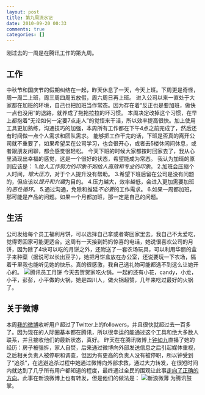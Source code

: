 ```yaml
---
layout: post
title: 第九周流水记
date: 2010-09-20 00:33
comments: true
categories: []
---
```

刚过去的一周是在腾讯工作的第九周。
<h2>工作</h2>
中秋节和国庆节的假期纠结在一起，昨天休息了一天，今天上班。下周更是奇怪，周一周二上班，周三周四周五放假，周六周日再上班。
进入公司以来一直处于大家都在加班的环境，自己也把加班当作常态。因为存在着“反正也是要加班，做快一点也没用”的退路，就养成了拖拖拉拉的坏习惯。
本周决定改掉这个习惯，在早上都抱着“无论如何一定要7点走人”的觉悟来干活，所以效率提高很快。加上使用工具更加熟练，沟通技巧的加强，本周所有工作都在下午4点之前完成了，然后还有时间做一点个人需求和团队需求。
能够把工作干完的话，下班是否真的离开公司就不重要了，如果希望呆在公司学习，也会很开心，或者去5楼休闲间休息，或者跟朋友闲聊，都会感觉很轻松。
今天下班的时候大家都按时回家去了，我从心里涌现出幸福的感觉，这是一个很好的状态，希望能成为常态。
我认为加班的原则应该是：
1.<em>给人工作努力的印象不如给人高效和专业的印象</em>。
2.加班会压缩个人时间，<em>增大压力</em>，对于个人提升没有帮助。
3.希望下班后留在公司是没有问题的，但应该以<em>提升和兴趣</em>为目的。
4.压力越大，效率越低，会进入更加需要加班的<em>恶性循环</em>。
5.通过沟通，免除和推延<em>不必要</em>的工作需求。
6.如果一周都加班，那可能是产品的问题。如果一个月都加班，那一定是自己的问题。
<h2>生活</h2>
公司发给每个员工福利月饼，可以选择自己拿或者寄回家里去。我自己不太爱吃，觉得寄回家可能更适合。这周有一天接到妈妈惊喜的电话，她说很喜欢公司的月饼，因为除了4块可以吃的月饼之外，还附送了一套农场玩具，可以利用华丽的盒子来种菜（据说可以长出豆子），她把月饼盒放在办公室，还说要玩一下农场，隔着千里我也能听见她的快乐。真的很感激，我自己选礼物可能都选不到这么让她开心的。
<img class="aligncenter size-full wp-image-260" title="腾讯员工月饼" src="http://yuguo.us/files/2010/09/2000.jpg" alt="腾讯员工月饼"   />
今天去贺贺家吃火锅，一起的还有小花，candy，小龙，小平，彭彭，小平做的火锅，她是四川人，做火锅超赞，几年来吃过最好的火锅了。
<h2>关于微博</h2>
本周<a href="http://t.qq.com/chandleryu">我的微博</a>收听用户超过了Twitter上的followers，并且很快就超过去一百多了。因为现在的人际圈基本都在腾讯，所以很幸运的能通过这个工具和绝大多数人联系，并且接收他们的最新状态，真好。
昨天在在腾讯微博上<a href="http://t.qq.com/zhongxiaojiu">钟如九</a>直播了她的经历：房子被强拆，家人自焚，后来通过微博向外部发送信息之后引起媒体重视，之后相关负责人被停职和调查，但因为有更高的负责人没有被停职，所以钟受到了“追杀”，在逃避追杀过程中她通过微博向外部求救，通过大力转发，在很短时间内就达到了几乎所有用户都知道的程度，最终通过全民的围观让此事<a href="http://view.news.qq.com/zt2010/yi/index.htm">走向了正确的方向</a>。此事在新浪微博上也有转发，但是他们的做法是：
<img class="aligncenter size-full wp-image-264" title="新浪微薄" src="http://yuguo.us/files/2010/09/2010-9-20-0-26-00.png" alt="新浪微薄"   />
为腾讯鼓掌。
